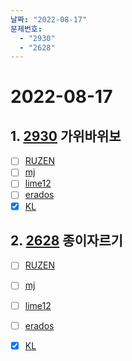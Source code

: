 ```yaml
---
날짜: "2022-08-17"
문제번호: 
  - "2930"
  - "2628"
---
```


# 2022-08-17

## 1. [2930](https://www.acmicpc.net/problem/2930) 가위바위보

- [ ] [RUZEN](./2930_RUZEN.md)
- [ ] [mj](./2930_mj.md)
- [ ] [lime12](./2930_lime12.md)
- [ ] [erados](./2930_erados.md)
- [X] [KL](./2930_KL.md)

## 2. [2628](https://www.acmicpc.net/problem/2628) 종이자르기

- [ ] [RUZEN](./2628_RUZEN.md)
- [ ] [mj](./2628_mj.md)
- [ ] [lime12](./2628_lime12.md)
- [ ] [erados](./2628_erados.md)
- [X] [KL](./2628_KL.md)

